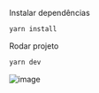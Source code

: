 Instalar dependências

```sh
yarn install
```

Rodar projeto

```sh
yarn dev
```



![image](https://user-images.githubusercontent.com/74020211/158699434-c28c0dbb-bacc-4762-917f-a1ee76d43fa2.png)

